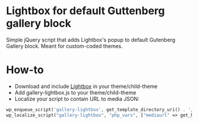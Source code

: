# Lightbox for default Guttenberg gallery block
Simple jQuery script that adds Lightbox's popup to default Gutenberg Gallery block. Meant for custom-coded themes.

# How-to
* Download and include <a href="https://lokeshdhakar.com/projects/lightbox2/" target="_blank">Lightbox</a> in your theme/child-theme
* Add gallery-lightbox.js to your theme/child-theme
* Localize your script to contain URL to media JSON: 
```php
wp_enqueue_script('gallery-lightbox', get_template_directory_uri() . '/js/gallery-lightbox.js', array('jquery'), 1, true);
wp_localize_script("gallery-lightbox", "php_vars", ["mediaurl" => get_home_url() . "/wp-json/wp/v2/media/"]);
```

